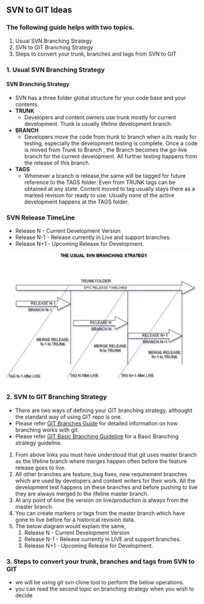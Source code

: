 ## SVN to GIT Ideas
### The following guide helps with two topics. 
  1. Usual SVN Branching Strategy
  2. SVN to GIT Branching Strategy
  3. Steps to convert your trunk, branches and tags from SVN to GIT

### 1. Usual SVN Branching Strategy
#### SVN Branching Strategy
  - SVN has a three folder global structure for your code base and your contents.
  - **TRUNK**
    - Developers and content owners use trunk mostly for current development. Trunk is usually lifeline development branch.
  - **BRANCH**
     - Developers move the code from trunk to branch when a its ready for testing, especially the development testing is complete. Once a code is moved from Trunk to Branch , the Branch becomes the go-live branch for the current development. All further testing happens from the release of this branch.
   - **TAGS**
     - Whenever a branch is release,the same will be tagged for future reference to the TAGS folder. Even from TRUNK tags can be obtained at any state. Content moved to tag usually stays there as a marked revision for ready to use. Usually none of the active development happens at the TAGS folder.
     
 ### SVN Release TimeLine
  - Release N - Current Development Version
  - Release N-1 - Release currently in Live and support branches.
  - Release N+1 - Upcoming Release for Development.
  
  ![SVN Branching Strategy](./assets/images/SVNBSTRATEGY.jpg)
  
    




### 2. SVN to GIT Branching Strategy
  - There are two ways of defining your GIT branching strategy, althought the standard way of using GIT repo is one.
  - Please refer [GIT Branches Guide](https://git-scm.com/book/en/v2/Git-Branching-Branches-in-a-Nutshell) for detailed information on how branching works with git.
  - Please refer [GIT Basic Branching Guideline](https://git-scm.com/book/en/v2/Git-Branching-Basic-Branching-and-Merging) for a Basic Branching strategy guideline.
  
  1. From above links you must have understood that git uses master branch as the lifeline branch where merges happen often before the feature release 
  goes to live.
  2. All other branches are feature, bug fixes, new requirement branches which are used by developers and content writers for 
  their work. All the development test happens on these branches and before pushing to live they are always
  merged to the lifeline master branch.
  3. At any point of time the version on live/production is always from the master branch.
  4. You can create markers or tags from the master branch which have gone to live before for a historical
  revision data.
  5. The below diagram would explain the same,
        1. Release N - Current Development Version
        2. Release N-1 - Release currently in LIVE and support branches.
        3. Release N+1 - Upcoming Release for Development.
 

 


### 3. Steps to convert your trunk, branches and tags from SVN to GIT
  - we will be using git svn clone tool to perform the below operations.
  - you can read the second topic on branching strategy when you wish to decide 
